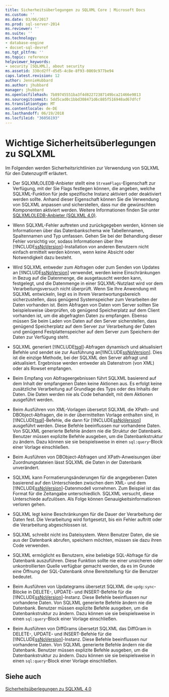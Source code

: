 ```yaml
---
title: Sicherheitsüberlegungen zu SQLXML Core | Microsoft Docs
ms.custom: ''
ms.date: 03/06/2017
ms.prod: sql-server-2014
ms.reviewer: ''
ms.suite: ''
ms.technology:
- database-engine
- docset-sql-devref
ms.tgt_pltfrm: ''
ms.topic: reference
helpviewer_keywords:
- security [SQLXML], about security
ms.assetid: 330cd2ff-d5d5-4c8e-8f93-0869c977be94
caps.latest.revision: 12
author: JennieHubbard
ms.author: jhubbard
manager: jhubbard
ms.openlocfilehash: 7b89745551ba3f4d82272387149bca21466e9813
ms.sourcegitcommit: 5dd5cad0c1bbd308471d6c885f516948ad67dfcf
ms.translationtype: MT
ms.contentlocale: de-DE
ms.lasthandoff: 06/19/2018
ms.locfileid: "36056193"
---
```

# <a name="core-sqlxml-security-considerations"></a>Wichtige Sicherheitsüberlegungen zu SQLXML
  Im Folgenden werden Sicherheitsrichtlinien zur Verwendung von SQLXML für den Datenzugriff erläutert.  
  
-   Der SQLXMLOLEDB-Anbieter stellt eine `StreamFlags`-Eigenschaft zur Verfügung, mit der Sie Flags festlegen können, die angeben, welche SQLXML-Funktion für jede spezifische Instanz aktiviert oder deaktiviert werden sollte. Anhand dieser Eigenschaft können Sie die Verwendung von SQLXML anpassen und sicherstellen, dass nur die gewünschten Komponenten aktiviert werden. Weitere Informationen finden Sie unter [SQLXMLOLEDB-Anbieter &#40;SQLXML 4.0&#41;](../../../database-engine/dev-guide/sqlxmloledb-provider-sqlxml-4-0.md).  
  
-   Wenn SQLXML-Fehler auftreten und zurückgegeben werden, können sie Informationen über das Datenbankschema wie Tabellennamen, Spaltennamen und Typ umfassen. Gehen Sie bei der Behandlung dieser Fehler vorsichtig vor, sodass Informationen über Ihre [!INCLUDE[ssNoVersion](../../../includes/ssnoversion-md.md)]-Installation von anderen Benutzern nicht einfach ermittelt werden können, wenn keine Absicht oder Notwendigkeit dazu besteht.  
  
-   Wird SQLXML entweder zum Abfragen oder zum Senden von Updates an [!INCLUDE[ssNoVersion](../../../includes/ssnoversion-md.md)] verwendet, werden keine Einschränkungen in Bezug auf die Datenmenge, die ausgetauscht werden kann, festgelegt, und die Datenmenge in einer SQLXML-Nutzlast wird vor dem Verarbeitungsversuch nicht überprüft. Wenn Sie Ihre Anwendung mit SQLXML entwickeln, liegt es in Ihrem Verantwortungsbereich sicherzustellen, dass genügend Systemspeicher zum Verarbeiten der Daten vorhanden ist. Beim Abfragen von Daten vom Server sollten Sie beispielsweise überprüfen, ob genügend Speicherplatz auf dem Client vorhanden ist, um die abgefragten Daten zu empfangen. Ebenso müssen Sie beim Laden von Daten auf den Server sicherstellen, dass genügend Speicherplatz auf dem Server zur Verarbeitung der Daten und genügend Festplattenspeicher auf dem Server zum Speichern der Daten zur Verfügung steht.  
  
-   SQLXML generiert [!INCLUDE[tsql](../../../includes/tsql-md.md)]-Abfragen dynamisch und aktualisiert Befehle und sendet sie zur Ausführung an[!INCLUDE[ssNoVersion](../../../includes/ssnoversion-md.md)]. Dies ist die einzige Methode, bei der SQLXML den Server abfragt und aktualisiert. Ergebnisse werden entweder als Datenstrom (von XML) oder als Rowset empfangen.  
  
-   Beim Empfang von Abfrageergebnissen führt SQLXML basierend auf dem Inhalt der empfangenen Daten keine Aktionen aus. Es erfolgt keine zusätzliche Verarbeitung auf Grundlage des Typs oder des Inhalts der Daten. Die Daten werden nie als Code behandelt, mit dem Aktionen ausgeführt werden.  
  
-   Beim Ausführen von XML-Vorlagen übersetzt SQLXML die XPath- und DBObject-Abfragen, die in der übermittelten Vorlage enthalten sind, in [!INCLUDE[tsql](../../../includes/tsql-md.md)]-Befehle, die dann für [!INCLUDE[ssNoVersion](../../../includes/ssnoversion-md.md)] ausgeführt werden. Diese Befehle beeinflussen nur vorhandene Daten. Von SQLXML generierte Befehle ändern nie die Struktur der Datenbank. Benutzer müssen explizite Befehle ausgeben, um die Datenbankstruktur zu ändern. Dazu können sie sie beispielsweise in einen `sql:query`-Block einer Vorlage einschließen.  
  
-   Beim Ausführen von DBObject-Abfragen und XPath-Anweisungen über Zuordnungsdateien lässt SQLXML die Daten in der Datenbank unverändert.  
  
-   SQLXML kann Formatierungsänderungen für die angegebenen Daten basierend auf den Unterschieden zwischen dem XML- und dem [!INCLUDE[ssNoVersion](../../../includes/ssnoversion-md.md)]-Datenmodell vornehmen. Zum Beispiel ist das Format für die Zeitangabe unterschiedlich. SQLXML versucht, diese Unterschiede aufzulösen. Als Folge können Genauigkeitsinformationen verloren gehen.  
  
-   SQLXML legt keine Beschränkungen für die Dauer der Verarbeitung der Daten fest. Die Verarbeitung wird fortgesetzt, bis ein Fehler auftritt oder die Verarbeitung abgeschlossen ist.  
  
-   SQLXML schreibt nicht ins Dateisystem. Wenn Benutzer Daten, die sie aus der Datenbank abrufen, speichern möchten, müssen sie dazu ihren Code verwenden.  
  
-   SQLXML ermöglicht es Benutzern, eine beliebige SQL-Abfrage für die Datenbank auszuführen. Diese Funktion sollte nie einer unsicheren oder unkontrollierten Quelle verfügbar gemacht werden, da es im Grunde eine Öffnung der SQL-Datenbank ohne Bereitstellung für die Benutzer bedeutet.  
  
-   Beim Ausführen von Updategrams übersetzt SQLXML die `updg:sync`-Blöcke in DELETE-, UPDATE- und INSERT-Befehle für die [!INCLUDE[ssNoVersion](../../../includes/ssnoversion-md.md)]-Instanz. Diese Befehle beeinflussen nur vorhandene Daten. Von SQLXML generierte Befehle ändern nie die Datenbank. Benutzer müssen explizite Befehle ausgeben, um die Datenbankstruktur zu ändern. Dazu können sie sie beispielsweise in einen `sql:query`-Block einer Vorlage einschließen.  
  
-   Beim Ausführen von DiffGrams übersetzt SQLXML das DiffGram in DELETE-, UPDATE- und INSERT-Befehle für die [!INCLUDE[ssNoVersion](../../../includes/ssnoversion-md.md)]-Instanz. Diese Befehle beeinflussen nur vorhandene Daten. Von SQLXML generierte Befehle ändern nie die Datenbank. Benutzer müssen explizite Befehle ausgeben, um die Datenbankstruktur zu ändern. Dazu können sie sie beispielsweise in einen `sql:query`-Block einer Vorlage einschließen.  
  
## <a name="see-also"></a>Siehe auch  
 [Sicherheitsüberlegungen zu SQLXML 4.0](sqlxml-4-0-security-considerations.md)  
  
  